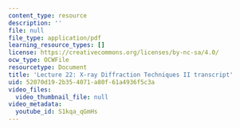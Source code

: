 ```yaml
---
content_type: resource
description: ''
file: null
file_type: application/pdf
learning_resource_types: []
license: https://creativecommons.org/licenses/by-nc-sa/4.0/
ocw_type: OCWFile
resourcetype: Document
title: 'Lecture 22: X-ray Diffraction Techniques II transcript'
uid: 52070d19-2b35-4071-a80f-61a4936f5c3a
video_files:
  video_thumbnail_file: null
video_metadata:
  youtube_id: S1kqa_qGmHs
---
```

